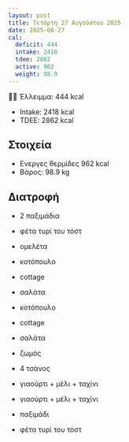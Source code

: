 ```yaml
---
layout: post
title: Τετάρτη 27 Αυγούστου 2025
date: 2025-08-27
cal:
  deficit: 444
  intake: 2418
  tdee: 2862
  active: 962
  weight: 98.9
---
```


💪🏻 Έλλειμμα: <span class="green">444 kcal</span>

- Intake: 2418 kcal
- ΤDEE: 2862 kcal

## Στοιχεία

- Ενεργες θερμίδες 962 kcal
- Βάρος: 98.9 kg

## Διατροφή

- 2 παξιμάδια
- φέτα τυρί του τόστ
- ομελέτα

- κοτόπουλο
- cottage
- σαλάτα

- κοτόπουλο
- cottage
- σαλάτα
- ζωμός
- 4 τσάνος
- γιαούρτι + μέλι + ταχίνι

- γιαούρτι + μέλι + ταχίνι
- παξιμάδι
- φέτα τυρί του τόστ


